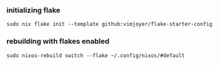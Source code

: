 ### initializing flake
```
sudo nix flake init --template github:vimjoyer/flake-starter-config
```

### rebuilding with flakes enabled
```
sudo nixos-rebuild switch --flake ~/.config/nixos/#default
```

